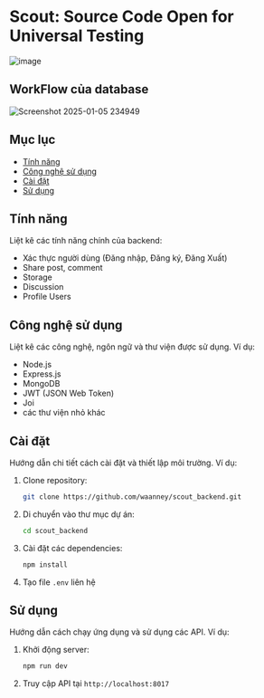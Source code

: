 # Scout: Source Code Open for Universal Testing
![image](https://github.com/user-attachments/assets/9592e1bc-5cd9-4afe-9ba0-6ac0ac2a2c65)




## WorkFlow của database

![Screenshot 2025-01-05 234949](https://github.com/user-attachments/assets/3da3efd7-496d-4d32-b146-dee82e17ddd1)


## Mục lục

- [Tính năng](#tính-năng)
- [Công nghệ sử dụng](#công-nghệ-sử-dụng)
- [Cài đặt](#cài-đặt)
- [Sử dụng](#sử-dụng)


## Tính năng

Liệt kê các tính năng chính của backend:

*   Xác thực người dùng (Đăng nhập, Đăng ký, Đăng Xuất)
*   Share post, comment
*  Storage
*  Discussion
*  Profile Users

## Công nghệ sử dụng

Liệt kê các công nghệ, ngôn ngữ và thư viện được sử dụng. Ví dụ:

*   Node.js
*   Express.js
*   MongoDB 
*   JWT (JSON Web Token)
*   Joi
*   các thư viện nhỏ khác

## Cài đặt

Hướng dẫn chi tiết cách cài đặt và thiết lập môi trường. Ví dụ:

1.  Clone repository:

    ```bash
    git clone https://github.com/waanney/scout_backend.git 
    ```

2.  Di chuyển vào thư mục dự án:

    ```bash
    cd scout_backend
    ```

3.  Cài đặt các dependencies:

    ```bash
    npm install 
    ```

4.  Tạo file `.env` liên hệ

## Sử dụng

Hướng dẫn cách chạy ứng dụng và sử dụng các API. Ví dụ:

1.  Khởi động server:

    ```bash
    npm run dev 
    ```

2.  Truy cập API tại `http://localhost:8017`



